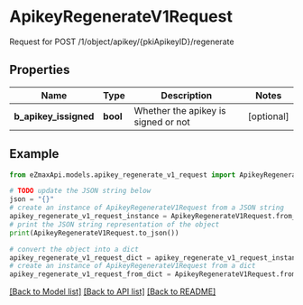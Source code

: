 # ApikeyRegenerateV1Request

Request for POST /1/object/apikey/{pkiApikeyID}/regenerate

## Properties

Name | Type | Description | Notes
------------ | ------------- | ------------- | -------------
**b_apikey_issigned** | **bool** | Whether the apikey is signed or not | [optional] 

## Example

```python
from eZmaxApi.models.apikey_regenerate_v1_request import ApikeyRegenerateV1Request

# TODO update the JSON string below
json = "{}"
# create an instance of ApikeyRegenerateV1Request from a JSON string
apikey_regenerate_v1_request_instance = ApikeyRegenerateV1Request.from_json(json)
# print the JSON string representation of the object
print(ApikeyRegenerateV1Request.to_json())

# convert the object into a dict
apikey_regenerate_v1_request_dict = apikey_regenerate_v1_request_instance.to_dict()
# create an instance of ApikeyRegenerateV1Request from a dict
apikey_regenerate_v1_request_from_dict = ApikeyRegenerateV1Request.from_dict(apikey_regenerate_v1_request_dict)
```
[[Back to Model list]](../README.md#documentation-for-models) [[Back to API list]](../README.md#documentation-for-api-endpoints) [[Back to README]](../README.md)


